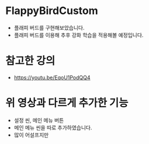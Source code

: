 # FlappyBirdCustom
- 플래피 버드를 구현해보았습니다.
- 플래피 버드를 이용해 추후 강화 학습을 적용해볼 예정입니다.

# 참고한 강의
- https://youtu.be/EqoU1PodQQ4

# 위 영상과 다르게 추가한 기능
- 설정 씬, 메인 메뉴 버튼
- 메인 메뉴 씬을 따로 추가하였습니다.
- 많이 어설프지만 
